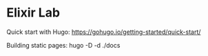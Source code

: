 # Elixir Lab

Quick start with Hugo: https://gohugo.io/getting-started/quick-start/

Building static pages: hugo -D -d ./docs
